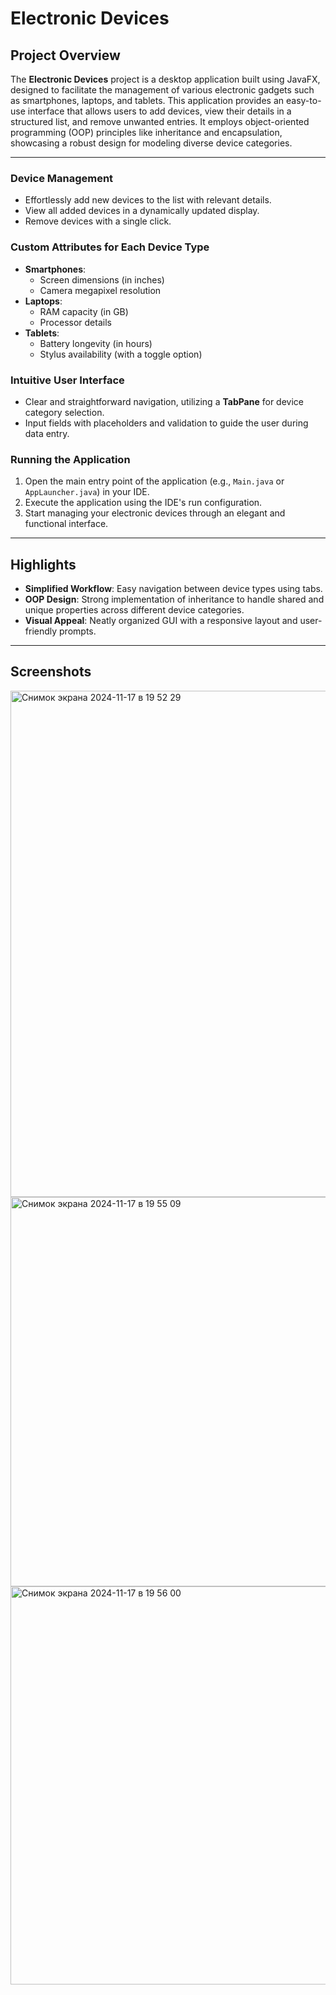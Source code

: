# Electronic Devices

## **Project Overview**

The **Electronic Devices** project is a desktop application built using JavaFX, designed to facilitate the management of various electronic gadgets such as smartphones, laptops, and tablets. This application provides an easy-to-use interface that allows users to add devices, view their details in a structured list, and remove unwanted entries. It employs object-oriented programming (OOP) principles like inheritance and encapsulation, showcasing a robust design for modeling diverse device categories.

---

### **Device Management**
- Effortlessly add new devices to the list with relevant details.
- View all added devices in a dynamically updated display.
- Remove devices with a single click.

  
### **Custom Attributes for Each Device Type**
- **Smartphones**: 
  - Screen dimensions (in inches)
  - Camera megapixel resolution
- **Laptops**:
  - RAM capacity (in GB)
  - Processor details
- **Tablets**:
  - Battery longevity (in hours)
  - Stylus availability (with a toggle option)
    

### **Intuitive User Interface**
- Clear and straightforward navigation, utilizing a **TabPane** for device category selection.
- Input fields with placeholders and validation to guide the user during data entry.

  

### **Running the Application**
1. Open the main entry point of the application (e.g., `Main.java` or `AppLauncher.java`) in your IDE.
2. Execute the application using the IDE's run configuration.
3. Start managing your electronic devices through an elegant and functional interface.

---

## **Highlights**

- **Simplified Workflow**: Easy navigation between device types using tabs.
- **OOP Design**: Strong implementation of inheritance to handle shared and unique properties across different device categories.
- **Visual Appeal**: Neatly organized GUI with a responsive layout and user-friendly prompts.

---

## **Screenshots**
<img width="810" alt="Снимок экрана 2024-11-17 в 19 52 29" src="https://github.com/user-attachments/assets/850cbe25-761a-4e09-b840-378c8ba1da61">
<img width="623" alt="Снимок экрана 2024-11-17 в 19 55 09" src="https://github.com/user-attachments/assets/28001538-a390-423b-bccd-97d9ab369fb7">

<img width="637" alt="Снимок экрана 2024-11-17 в 19 56 00" src="https://github.com/user-attachments/assets/060dd593-c0de-4b98-9c39-facd56df123e">

